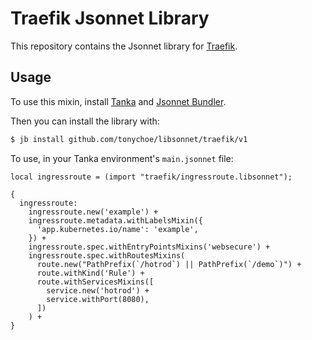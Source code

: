 # Traefik Jsonnet Library

This repository contains the Jsonnet library for [Traefik](https://traefik.io/).

## Usage

To use this mixin, install [Tanka](https://tanka.dev/) and [Jsonnet Bundler](https://tanka.dev/install#jsonnet-bundler).

Then you can install the library with:

```bash
$ jb install github.com/tonychoe/libsonnet/traefik/v1
```

To use, in your Tanka environment's `main.jsonnet` file:


```jsonnet
local ingressroute = (import "traefik/ingressroute.libsonnet");

{
  ingressroute:
    ingressroute.new('example') +
    ingressroute.metadata.withLabelsMixin({
      'app.kubernetes.io/name': 'example',
    }) +
    ingressroute.spec.withEntryPointsMixins('websecure') +
    ingressroute.spec.withRoutesMixins(
      route.new("PathPrefix(`/hotrod`) || PathPrefix(`/demo`)") +
      route.withKind('Rule') +
      route.withServicesMixins([
        service.new('hotrod') +
        service.withPort(8080),
      ])
    ) +
}

```
